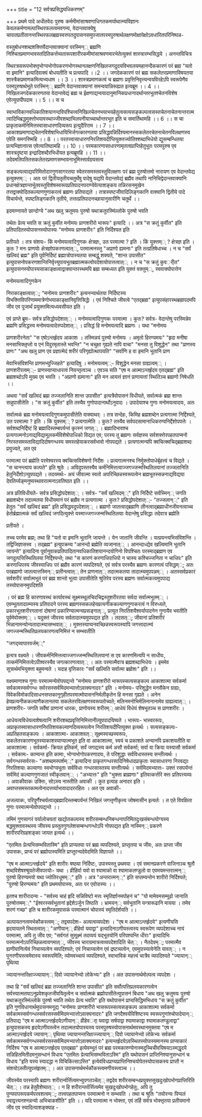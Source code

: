 +++
title = "12 सर्वत्रप्रसिद्ध्यधिकरणम्"

+++
प्रथमे पादे अधीतवेदः पुरुषः कर्ममीमांसाश्रवणाधिगतकमर्याथात्म्यविज्ञानः केवलकर्मणामल्पास्थिरफलत्वमवगम्य, वेदान्तवाक्येषु चापातप्रतीतानन्तस्थिरफलब्रह्मस्वरुपतदुपासनसमुपजातपरमपुरुषार्थलक्षणमोक्षापेक्षोऽवधारितपरिनिष्पन्न-

वस्तुबोधनशब्दशक्त्तिर्वेदान्तवाक्यानां परस्मिन्् ब्रह्मणि निश्चितप्रमाणभावस्तदितिकर्त्तव्यतारूपशारीरकमीमांसाश्रवणमारभेतेत्युक्त्तं शास्त्रारम्भसिद्धये । अनन्तविचित्र

स्थिरत्रसरूपभोक्त्तृभोग्यभोगोपकरणभोगस्थानलक्षणनिखिलजगदुदयविभवलयमहानन्दैककारणं परं ब्रह्म "यतो वा इमानि" इत्यादिवाक्यं बोधयतीति च प्रत्यपादि ।।2 ।। जगदेककारणं परं ब्रह्म सकलेतरप्रमाणाविषयतया शास्त्रैकप्रमाणकमित्यभ्यधाम ।। 3 ।। शास्त्रप्रमाणकत्वं च ब्रह्मणः प्रवृत्तिनिवृत्त्यन्वयविरहेऽपि स्वरूपेणैव परमपुरुषार्थभूते परस्मिन्् ब्रह्मणि वेदान्तवाक्यानां समन्वयान्निरूह्यत इत्यब्रूम ।। 4 ।। निखिलजगदेककारणतया वेदान्तवेद्यं ब्रह्म च ईक्षणाद्यन्वयादानुमानिकप्रधानादर्थान्तरभूतश्चेतनविशेष एवेत्युपापीपदाम ।। 5 ।। स च

स्वाभाविकानवधिकातिशयानन्दविपश्चित्त्वनिखिलचेतनभयाभयहेतुत्वसत्यसङ्कल्पत्वसस्तचेतनाचेतनान्तरात्मत्वादिभिब्रद्धमुक्त्तोभयावस्थाज्जीवशब्दाभिलपनीयाच्चार्थान्तरभूत इति च समार्तिथामहि ।। 6 ।। स चा प्राकृताकर्मनिमित्तस्वासाधारणदिव्यरूप इत्युदैरिराम ।। 7 ।। आकाशप्रमाणाद्यचेतनविशेषाभिधायिभिर्जगत्कारणतया प्रसिद्धवन्निर्दिश्यमानस्सकलेतरचेतनाचेतनविलक्षणस्य एवेति समगरिष्महि ।। 8 ।। परतत्त्वासाधारणनिरतिशयदीप्तियुक्त्तज्योतिश्शब्दाभिधेयो द्युसम्बन्धितया प्रत्यभिज्ञानात्स एवेत्यातिष्ठामहि ।। 10 ।। परमकारणासाधारणामृतत्वप्राप्तिहेतुभूतः परमपुरुष एव शास्त्रदृष्टया इन्द्रादिशब्दैरभिधीयत इत्यब्रूमहि ।। 11 ।। तदेवमतिपतितसकलेतरप्रमाणसम्भावनाभूमिस्सार्वज्ञ्यसत्य

सङ्कल्पत्वाद्यपरिमितोदारगुणसागरतया स्वेतरसमस्तवस्तुविलक्षणः परं ब्रह्म पुरुषोत्तमो नारायण एव वेदान्तवेद्य इत्युक्त्तम्् । अतः परं द्वितीयतृतीयचतुर्थेषु पादेषु यद्यपि वेदान्तवेद्यं ब्रह्मैव तथापि नानिचिद्वेदान्तवाक्यानि प्रधानक्षेत्रज्ञान्तर्भूतवस्तुविशेषस्वरूपप्रतिपादनपराण्येवेत्याशङ्कय तन्निरसनमुखेन तत्तद्वाक्योदितकल्याणगुणाकरत्वं ब्रह्मणः प्रतिपाद्यते । तत्रास्पष्टजीवादिलिङ्गकानि वाक्यानि द्वितीये पादे विचार्यन्ते, स्पष्टलिङ्गकानि तृतीये, तत्तत्प्रतिपादनच्छायानुसारीणि चतुर्थे ।।

इदमाम्नायते छान्दोग्ये "अथ खलु क्रतुमयः पुरुषो यथाक्रतुरस्मिंल्लोके पुरुषो भवति

तथेतः प्रेत्य भवति स क्रतुं कुर्वीत मनोमयः प्राणशरीरो भारूपः" इत्यादि ।। अत्र "स क्रतुं कुर्वीत" इति प्रतिपादितस्योपासनस्योपास्यः "मनोमयः प्राणशरीरः" इति निर्दिश्यत इति

प्रतीयते । तत्र संशयः- किं मनोमयत्वादिगुणकः क्षेत्रज्ञः, उत परमात्मा ? इति । किं युक्त्तम्् ? क्षेत्रज्ञ इति । कुतः ? मनः प्राणयोः क्षेत्रज्ञोपकरणत्वात््, परमात्मनस्तु "अप्राणो ह्यमनाः" इति तत्प्रतिषेधाच्च । न च "सर्वं खल्विदं ब्रह्म" इति पूर्वनिर्दिष्टं ब्रह्मात्रोपास्यतया सम्बद्धुं शक्यते, "शान्त उपासीत" इत्युपासनोपकरणशान्तिनिर्वृत्त्युपायभूतब्रह्मात्मकत्वोपदेशायोपात्तत्वात्् । न च "स क्रतुं कुवर्ीत" इत्युपासनस्योपास्यसाकाङ्क्षत्वाद्वाक्यान्तरस्थमपि ब्रह्म सम्बध्यत इति युक्त्तं वक्त्तुम््, स्ववाक्योपात्तेन

मनोमयत्वादिगुणकेन

निराकाङ्क्षत्वात््; "मनोमयः प्राणशरीरः" इत्यनन्यार्थतया निर्दिष्टस्य विभक्त्तिविपरिणाममात्रेणोभयाकाङ्क्षानिवृत्तिसिद्धेः । एवं निश्चिते जीवत्वे "एतद्ब्रह्म" इत्युपसंहारस्थब्रह्मपदमपि जीव एव पूजार्थं प्रयुक्त्तमित्यध्यवसीयत इति ।

एवं प्राप्ते ब्रूमः- सर्वत्र प्रसिद्धोपदेशात्् । मनोमयत्वादिगुणकः परमात्मा । कुतः? सर्वत्र- वेदान्तेषु परस्मिन्नेव ब्रह्मणि प्रसिद्धस्य मनोमयत्वादेरुपदेशात्् । प्रसिद्धं हि मनोमयत्वादि ब्रह्मणः । यथा "मनोमयः

प्राणशरीरनेता" "स एषोऽन्तर्हृदय आकाशः । तस्मिन्नयं पुरुषो मनोमयः । अमृतो हिरण्यमयः" "हृदा मनीषा मनसाभिक्लृप्तो य एनं विदुरमृतास्ते भवन्ति" "न चचुक्षा गृह्यते नापि वाचा" "मनसा तु विशुद्धेन" तथा "प्राणस्य प्राणः" "अथ खलु प्राण एव प्रज्ञात्मेदं शरीरं परिगृह्योत्थापयति" "सर्वाणि ह वा इमानि भूतानि प्राण

मेवाभिसंविशन्ति प्राणमभ्युज्जिहते" इत्यादिषु । मनोमयत्वम््- विशुद्धेन मनसा ग्राह्यत्वम्् । प्राणशरीरत्वम््- प्राणस्याप्याधारत्वं नियन्तृत्वञ्च । एवञ्च सति "एष म आत्माऽन्तर्हृदय एतद्ब्रह्म" इति ब्रह्मशब्दोऽपि मुख्य एव भवति । "अप्राणो ह्यमानाः" इति मन आयत्तं ज्ञानं प्राणायत्तां स्थितिञ्च ब्रह्मणो निषेधति ।।

अथवा "सर्वं खल्विदं ब्रह्म तज्जलानिति शान्त उपासीत" इत्यत्रैवोपासनं विधीयते, सर्वात्मकं ब्रह्म शान्तः सन्नुपासीतेति । "स क्रतुं कुर्वीत" इति तस्यैव गुणोपादानार्थोऽनुवादः । उपादेयाश्च गुणाः मनोमयत्वादयः, अतः

सर्वात्मकं ब्रह्म मनोमयत्वादिगुणकमुपासीतेति वाक्याथर्ः । तत्र सन्देहः, किमिह ब्रह्मशब्देन प्रत्यगात्मा निर्द्दिश्यते, उत परमात्मा ? इति । किं युक्त्तम्् ? प्रत्यगात्मेति । कुतः? तस्यैव सर्वपदसामानाधिकरण्यनिर्द्देशोपपत्तेः । सर्वशब्दनिर्द्दिष्टं हि ब्रह्मादिस्तम्बपर्यन्तं कृत्स्नं जगत्् । ब्रह्मादिभावश्च प्रत्यगात्मनोऽनाद्यविद्यामूलकर्मविशेषोपाधिको विद्यत एव; परस्य तु ब्रह्मणः सर्वज्ञस्य सर्वशक्त्तेरपहतपाप्मनो निरस्तसमस्ताविद्यादिदोषगन्धस्य समस्तहेयाकरसर्वभावो नोपपद्यते । प्रत्यगात्मन्यपि क्वचित्क्वचिद्ब्रह्मशब्दः प्रयुज्यते, अत एव

परमात्मा परं ब्रह्मेति परमेश्वरस्य क्वचित्सविशेषणो निर्देशः । प्रत्यगात्मनश्च निर्मुक्त्तोपाधेर्बृहत्त्वं च विद्यते । "स चानन्त्याय कल्पते" इति श्रुतेः । अविदुपस्तस्यैव कर्मनिमित्तत्वाज्जगज्जन्मस्थितिलयानां तज्जलानिति हेतुनिर्देशोऽप्युपपद्यते । तदयमर्थः- अयं जीवात्मा स्वतो अपरिच्छिन्नस्वरूपत्वेन ब्रह्मभूतस्सन्ननाद्यविद्यया देवतिर्य्यङ्मनुष्यस्थावरात्मनाऽवतिष्ठत इति ।।

अत्र प्रतिविधीयते- सर्वत्र प्रसिद्धोपदेशात्् । सर्वत्र- "सर्वं खल्विदम््" इति निर्दिष्टे सर्वस्मिन्् जगति ब्रह्मशब्देन तदात्मतया विधीयमानं परं ब्रह्मैव न प्रत्यगात्मा । कुतः? प्रसिद्धोपदेशात््- "तज्जलान््" इति हेतुतः "सर्वं खल्विदं ब्रह्म" इति प्रसिद्धवदुपदेशात्् । ब्रह्मणो जातत्वाद्ब्रह्मणि लीनत्वाद्ब्रह्माधीनजीवनत्वाच्च हेतोर्ब्रह्मात्मकं सर्वं खल्विदं जगदित्युक्त्ते यस्माज्जगज्जन्मस्थितिलयाः वेदान्तेषु प्रसिद्धाः तदेवात्र ब्रह्मेति

प्रतीयते ।

तच्च परमेव ब्रह्म; तथा हि "यतो वा इमानि भूतानि जायन्ते । येन जातानि जीवन्ति । यत्प्रयन्त्यभिसंविशन्ति । तद्विजिज्ञासस्व । तद्ब्रह्म" इत्युपक्रम्य "आनन्दो ब्रह्मेति व्यजानात्् । आनन्दाध्द्येव खल्विमानि भूतानि जायन्ते" इत्यादिना पूर्वानुवाकप्रतिपादितानवधिकातिशयानन्दयोगिनो विपश्चितः परस्माद्ब्रह्मण एव जगदुत्पत्तिस्थितिलया निर्द्दिश्यन्ते; तथा "स कारणं करणाधिपाधिपो न चास्य कश्चिज्जनिता न चाधिपः" इति करणाधिपस्य जीवस्याधिपः परं ब्रह्मैव कारणं व्यपदिश्यते, एवं सर्वत्र परस्यैव ब्रह्मणः कारणत्वं पसिद्धम््; अतः परब्रह्मणो जातत्वात्तस्मिन्् प्रलीनत्वात्् तेन प्राणनात्् तदात्मकतया तादात्म्यमुपपन्नम्् । अतस्सर्वप्रकारं सर्वशरीरं सर्वात्मभूतं परं ब्रह्म शान्तो भूत्वा उपासीतेति श्रुतिरेव परस्य ब्रह्मणः सर्वात्मकत्वमुपपाद्य तस्योपासनमुपदिशति

। परं ब्रह्म हि कारणावस्थं कार्यावस्थं सूक्ष्मस्थूलचिदचिद्वस्तुशरीरतया सर्वदा सर्वात्मभूतम्् । एवम्भूततादात्म्यस्य प्रतिपादने परस्य ब्रह्मणस्सकलहेयप्रत्यनीककल्याणगुणाकरत्वं न विरुध्यते, प्रकारभूतशरीरगतानां दोषाणां प्रकारिण्यात्मन्यप्रसङ्गात््, प्रत्युत निरतिशयैश्वर्यापादनेन गुणायैव भवतीति पूर्वमेवोक्त्तम्् । यदुक्त्तं जीवस्य सर्वतादात्म्यमुपपद्यत इति । तदसत््; जीवानां प्रतिशरीरं भिन्नानामन्योन्यतादात्म्यासम्भवात्् । मुक्त्तस्याप्यनवच्छिन्नस्वरूपस्यापि जगत्तादात्म्यं जगज्जन्मस्थितिप्रलयकारणत्वनिमित्तं न सम्भवतीति

"जगद्य्वापारवर्जम््"

इत्यत्र वक्ष्यते । जीवकर्मनिमित्तत्वाज्जगज्जन्मस्थितिलयानां स एव कारणमित्यपि न साधीयः, तत्कर्मनिमित्तत्वेऽपीश्वरस्यैव जगत्कारणत्वात्् । अतः परमात्मैवात्र ब्रह्मशब्दाभिधेयः । इममेव सूत्रार्थमभियुक्त्ता बहुमन्वते । यदाह वृत्तिकारः "सर्वं खल्विति सर्वात्मा ब्रह्मेशः" इति ।।

वक्ष्यमाणाश्च गुणाः परमात्मन्येवोपपद्यन्ते "मनोमयः प्राणशरीरो भारूपस्सत्यसङ्कल्प आकाशात्मा सर्वकर्मा सर्वकामस्सर्वगन्धः सर्वरसस्सर्वमिदमभ्यात्तोऽवाक्यनादरः" इति । मनोमयः- परिशुद्धेन मनसैकेन ग्राह्यः, विवेकविमोकादिसाधनसप्तकानुगृहीतपरमात्मोपासननिर्मलीकृतेन हि मनसा गृह्यते । अनेन हेयप्रत्यनीककल्याणैकतानतया सकलेतरविलक्षणस्वरूपतोच्यते; मलिनमनोभिर्मलिनानानामेव ग्राह्यत्वात्् । प्राणशरीरः- जगति सर्वेषां प्राणानां धारकः, प्राणोयस्य शरीरम्् आधेयं विधेयं शेषभूतञ्च स प्राणशरीरः ।

आधेयत्वविधेयत्वशेषत्वानि शरीरशब्दप्रवृत्तिनिमित्तानीत्युपपादयिष्यते । भारूपः- भास्वररूपः, अप्राकृतस्वासाधारणनिरतिशयकल्याणदिव्यरूपत्वेन निरतिशयदीप्तियुक्त्त इत्यर्थः । सत्यसङ्कल्पः- अप्रतिहतसङ्कल्पः । आकाशात्मा- आकाशवत्् सूक्ष्मस्वच्छस्वरूपः, सकलेतरकारणभूतस्याकाशस्याप्यात्मभूत इति वा आकाशात्मा, स्वयं च प्रकाशते अन्यानपि प्रकाशयतीति वा आकाशात्मा । सर्वकर्मा- क्रियत इतिकर्म, सर्वं जगद्यस्य कर्म असौ सर्वकर्मा; सर्वा वा क्रिया यस्यासौ सर्वकर्मा । सर्वकामः- काम्यन्त इति कामाः, भोग्यभोगोपकरणादयः, ते परिशुद्धाः सर्वविधास्तस्य सन्तीत्यर्थः । सर्वगन्धस्सर्वरसः- "अशब्दमस्पर्शम््" इत्यादिना प्राकृतगन्धरसादिनिषेधादप्राकृताः स्वासाधारणा निरवद्याः निरतिशयाः कल्याणाः स्वभोग्यभूताः सर्वविधाः गन्धरसास्तस्य सन्तीत्यर्थः । सर्वमिदमभ्यात्तः- उक्त्तं रसपर्यन्तं सर्वमिदं कल्याणगुणजातं स्वीकृतवान्् । "अभ्यात्तः" इति "भुक्त्ता ब्राह्मणाः" इतिवत्कर्त्तरि क्त्तः प्रतिपत्त्यव्यः । अवाकीवाकः उक्त्तिः, सोऽस्य नास्तीति अवाकी । कुत इत्याह अनादर इति । अवाप्तसमस्तकामत्वेनादत्तर्व्याभावादादररहितः । अत एव अवाकी-

अजल्पाकः, परिपूर्णैश्चर्यत्वाद्ब्रह्मादिस्तम्बपर्यन्तं निखिलं जगत्तृणीकृत्य जोषमासीन इत्यर्तः । त एते विवक्षिता गुणाः परमात्मन्येवोपपद्यन्ते ।।

तमिमं गुणसागरं पर्यालोचयतां खद्योतकल्पस्य शरीरसम्बन्धनिबन्धनापरिमितदुःखसंबन्धयोग्यस्य बद्धमुक्त्तावस्थस्य जीवस्य प्रस्तुतगुणलेशसम्बन्धगन्धोऽपि नोपपद्यत इति नास्मिन्् प्रकरणे शारीरपरिग्रहशङ्का जायत इत्यर्थः ।।

"एतमितः प्रेत्यभिसम्भवितास्मि" इति प्राप्यतया परं ब्रह्म व्यपदिश्यते, प्राप्तृतया च जीवः, अतः प्राप्ता जीव उपासकः, प्राप्यं परं ब्रह्मोपास्यमिति प्राप्तुरन्यदेवेदमिति विज्ञायते ।।

"एष म आत्माऽन्तर्हृदये" इति शारीरः षष्ठ्या निर्दिष्टः, उपास्यस्तु प्रथमया । एवं समानप्रकरणे वाजिनाञ्च श्रुतौ शब्दविशेषश्श्रूयतेजीवपरयोः- यथा । व्रीहिर्वा यवो वा श्यामाको वा श्यामाकतण्डुलो वा एवमयमन्तरात्मन्् पुरुषो हिरण्यमयो यथा ज्योतिरधूमम््" इति । अत्र "अन्तरात्मन््" इति सप्तम्यन्तेन शारीरो निर्दिश्यते; "पुरुषो हिरण्यमयः" इति प्रथमयोपास्यः, अतः पर एवोपास्यः ।।

इतश्च शारीरादन्यः - "सर्वस्य चाहं हृदि सन्निविष्टो मत्तः स्मृतिर्ज्ञानमपोहनं च" "यो मामेवमसम्मूढो जानाति पुरुषोत्तमम््" "ईश्वरस्सर्वभूतानां हृद्देशेऽर्जुन तिष्ठति । भ्रामयन्् सर्वभूतानि यन्त्रारूढानि मायया । तमेव शरणं गच्छ" इति च शारीरकमुपासकं परमात्मानं चोपास्यं स्मृतिर्दर्शयति ।।

अल्पायतनत्वमर्भकौकस्त्वम््; तद्व्यपदेशः- अल्पत्वव्यपदेशः । "एष म आत्माऽन्तर्हृदये" इत्यणीयसि हृदयायतने स्थितत्वात्् "अणीयान्् व्रीहेर्वा यवाद्वा" इत्यादिनाऽणीयस्त्वस्य स्वरूपेण व्यपदेशाच्च नायं परमात्मा, अपि तु जीव एव; "सर्वगतं सुसूक्ष्मं तदव्ययं यद्भूतयोनिं परिपश्यन्ति धीराः" इत्यादिभिः परमात्मनोऽपरिच्छिन्नत्वावगमात््, जीवस्य चाराग्रमात्रत्वव्यपदेशादिति चेत्् । नैतदेवम््; परमात्मैव ह्यणीयानित्येवं निचाय्यत्वेन व्यपदिश्यते; एवं निचाय्यत्वेन एवं द्रष्टव्यत्वेन, एवमुपास्यत्वेनेति यावत्् । न पुनरणीयस्त्वमेवास्य स्वरूपमिति; व्योमवच्चायं व्यपदिश्यते, स्वाभाविकं महत्त्वं चात्रैव व्यपदिश्यते "ज्यायान्् पृथिव्या

ज्यायानन्तरिक्षाज्ज्यायान्् दिवो ज्यायानेभ्यो लोकेभ्यः" इति । अत उपासनार्थमोल्पत्व व्यपदेशः ।

तथा हि "सर्वं खल्विदं ब्रह्म तज्जलानिति शान्त उपासीत" इति सर्वोत्पत्तिप्रलयकारणत्वेन सर्वस्यात्मतयाऽनुप्रवेशकृतजीवयितृत्वेन च सर्वात्मकं ब्रह्मोपासीतेत्युपासनं बिधाय "अथ खलु क्रतुमयः पुरुषो यथाक्रतुरस्मिंल्लोके पुरुषो भवति तथेतः प्रेत्य भवति" इति यथोपासनं प्राप्यसिद्धिमभिधाय "स क्रतुं कुर्वीत" इति गुणविधानार्थमुपासनमनूद्य "मनोमयः प्राणशरीरो भासरूपस्सत्यसङ्कल्प आकाशात्मा सर्वकर्मा सर्वकामस्सर्वगन्धस्सर्वरसस्सर्वमिदमभ्यात्तोऽवाक्यनादरः" इति जगदैश्वर्यविशिष्टस्य स्वरूपगुणांश्चोपादेयान्् प्रतिपाद्य "एष म आत्माऽन्तर्हृदयेऽणीयान्् व्रीहेवर्ा यवाद्वा सर्षपाद्वा श्यामाकाद्वा श्यामाकतण्डुलाद्वा" इत्युपासकस्य हृदयेऽणीयस्त्वेन तदात्मतयोपास्यस्य परमपुरुषस्योपासनार्थमवस्थानमुक्तवा "एष म आत्माऽन्तर्हृदये ज्यायान्् पृथिव्या ज्यायानन्तरिक्षाज्ज्यायान्् दिवो ज्यायानेभ्यो लोकेभ्यः सर्वकर्मा सर्वकामस्सर्वगन्धस्सर्वरसस्सर्वमिदमभ्यात्तोऽवाक्यनादरः" इत्यन्तर्हृदयेऽवस्थितस्योपास्यमानस्य प्राप्याकारं निर्दिश्य "एष म आत्माऽन्तर्हृदय एतद्ब्रह्म" इत्येवम्भूतं परं ब्रह्म परमकारुण्येनास्मदुच्चिचीवयिषयाऽस्मद्धृदये सन्निहितमितीदमनुसन्धानं विधाय "एतमितः प्रेत्याभिसम्भविताऽस्मि" इति यथोपासनं प्राप्तिनिश्यानुसन्धानं च विधाय "इति यस्य स्यादद्धा न विचिकित्साऽस्ति" इत्येवंविधप्राप्यप्राप्तिनिश्चयोपेतस्योपासकस्य प्राप्तौ न संशयोऽस्तीत्युपसंहृतम्् । अत उपासनार्थमर्भकौकस्त्वमणीयस्त्वञ्च ।।

जीवस्येव परस्यापि ब्रह्मणः शरीरार्न्वर्त्तित्वमभ्युपगतञ्चेत्् तद्वदेव शरीरसम्बन्धप्रयुक्त्तसुखदुःखोपभोगप्राप्तिरिति चेत्् । तन्न हेतुवैशेष्यात्् । न हि शरीरान्तर्वर्त्तित्वमेव सुखदुःखोपभोगहेतुः, अपि तु पुण्यपापरूपकर्मपरवशत्वम््; तत्त्वपहतपाप्मनः परमात्मनो न सम्भवति । तथा च श्रुतिः "तयोरन्यः पिप्पलं स्वाद्वत्त्यनश्नन्नन्यो अभिचाकशीति" इति ।। यदि परमात्मा न भोक्त्ता, एवं तर्हि सर्वत्र भोक्त्तृतया प्रतीयमानो जीव एव स्यादित्याशङ्क्याह -